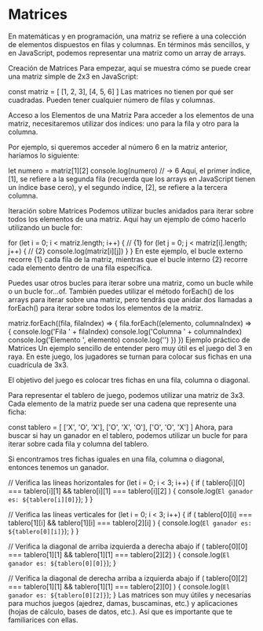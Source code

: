 # Matrices

En matemáticas y en programación, una matriz se refiere a una colección de elementos dispuestos en filas y columnas. En términos más sencillos, y en JavaScript, podemos representar una matriz como un array de arrays.

Creación de Matrices
Para empezar, aquí se muestra cómo se puede crear una matriz simple de 2x3 en JavaScript:

const matriz = [
  [1, 2, 3],
  [4, 5, 6]
]
Las matrices no tienen por qué ser cuadradas. Pueden tener cualquier número de filas y columnas.

Acceso a los Elementos de una Matriz
Para acceder a los elementos de una matriz, necesitaremos utilizar dos índices: uno para la fila y otro para la columna.

Por ejemplo, si queremos acceder al número 6 en la matriz anterior, haríamos lo siguiente:

let numero = matriz[1][2]
console.log(numero) // -> 6
Aquí, el primer índice, [1], se refiere a la segunda fila (recuerda que los arrays en JavaScript tienen un índice base cero), y el segundo índice, [2], se refiere a la tercera columna.

Iteración sobre Matrices
Podemos utilizar bucles anidados para iterar sobre todos los elementos de una matriz. Aquí hay un ejemplo de cómo hacerlo utilizando un bucle for:

for (let i = 0; i < matriz.length; i++) { // {1}
  for (let j = 0; j < matriz[i].length; j++) { // {2}
    console.log(matriz[i][j])
  }
}
En este ejemplo, el bucle externo recorre {1} cada fila de la matriz, mientras que el bucle interno {2} recorre cada elemento dentro de una fila específica.

Puedes usar otros bucles para iterar sobre una matriz, como un bucle while o un bucle for...of. También puedes utilizar el método forEach() de los arrays para iterar sobre una matriz, pero tendrás que anidar dos llamadas a forEach() para iterar sobre todos los elementos de la matriz.

matriz.forEach((fila, filaIndex) => {
  fila.forEach((elemento, columnaIndex) => {
    console.log('Fila ' + filaIndex)
    console.log('Columna ' + columnaIndex)
    console.log('Elemento ', elemento)
    console.log('')
  })
})
Ejemplo práctico de Matrices
Un ejemplo sencillo de entender pero muy útil es el juego del 3 en raya. En este juego, los jugadores se turnan para colocar sus fichas en una cuadrícula de 3x3.

El objetivo del juego es colocar tres fichas en una fila, columna o diagonal.

Para representar el tablero de juego, podemos utilizar una matriz de 3x3. Cada elemento de la matriz puede ser una cadena que represente una ficha:

const tablero = [
  ['X', 'O', 'X'],
  ['O', 'X', 'O'],
  ['O', 'O', 'X']
]
Ahora, para buscar si hay un ganador en el tablero, podemos utilizar un bucle for para iterar sobre cada fila y columna del tablero.

Si encontramos tres fichas iguales en una fila, columna o diagonal, entonces tenemos un ganador.

// Verifica las líneas horizontales
for (let i = 0; i < 3; i++) {
  if (
    tablero[i][0] === tablero[i][1] &&
    tablero[i][1] === tablero[i][2]
  ) {
    console.log(`El ganador es: ${tablero[i][0]}`);
  }
}

// Verifica las líneas verticales
for (let i = 0; i < 3; i++) {
  if (
    tablero[0][i] === tablero[1][i] &&
    tablero[1][i] === tablero[2][i]
  ) {
    console.log(`El ganador es: ${tablero[0][i]}`);
  }
}

// Verifica la diagonal de arriba izquierda a derecha abajo
if (
  tablero[0][0] === tablero[1][1] &&
  tablero[1][1] === tablero[2][2]
) {
  console.log(`El ganador es: ${tablero[0][0]}`);
}

// Verifica la diagonal de derecha arriba a izquierda abajo
if (
  tablero[0][2] === tablero[1][1] &&
  tablero[1][1] === tablero[2][0]
) {
  console.log(`El ganador es: ${tablero[0][2]}`);
}
Las matrices son muy útiles y necesarias para muchos juegos (ajedrez, damas, buscaminas, etc.) y aplicaciones (hojas de cálculo, bases de datos, etc.). Así que es importante que te familiarices con ellas.